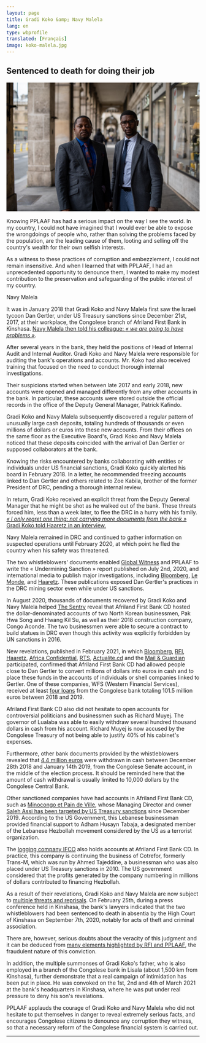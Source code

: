 ```yaml
---
layout: page
title: Gradi Koko &amp; Navy Malela
lang: en
type: wbprofile
translated: [Français]
image: koko-malela.jpg
---
```


<h2>Sentenced to death for doing their job</h2>

<div class="profile-block">
<img src="/assets/images/profiles/koko-malela.jpg">
<p class="top-blockquote">Knowing PPLAAF has had a serious impact on the way I see the world. In my country, I could not have imagined that I would ever be able to expose the wrongdoings of people who, rather than solving the problems faced by the population, are the leading cause of them, looting and selling off the country's wealth for their own selfish interests. 

As a witness to these practices of corruption and embezzlement, I could not remain insensitive. And when I learned that with PPLAAF, I had an unprecedented opportunity to denounce them, I wanted to make my modest contribution to the preservation and safeguarding of the public interest of my country.
</p>
<p class="pull-right"> Navy Malela &nbsp;&nbsp;&nbsp;&nbsp;&nbsp;</p>
</div>

It was in January 2018 that Gradi Koko and Navy Malela first saw the Israeli tycoon Dan Gertler, under US Treasury sanctions since December 21st, 2017, at their workplace, the Congolese branch of Afriland First Bank in Kinshasa. [Navy Malela then told his colleague: _« we are going to have problems »_](https://mg.co.za/africa/2021-02-26-exposing-a-congolese-banks-dirty-secrets/).

After several years in the bank, they held the positions of Head of Internal Audit and Internal Auditor. Gradi Koko and Navy Malela were responsible for auditing the bank's operations and accounts. Mr. Koko had also received training that focused on the need to conduct thorough internal investigations.

Their suspicions started when between late 2017 and early 2018, new accounts were opened and managed differently from any other accounts in the bank. In particular, these accounts were stored outside the official records in the office of the Deputy General Manager, Patrick Kafindo.

Gradi Koko and Navy Malela subsequently discovered a regular pattern of unusually large cash deposits, totaling hundreds of thousands or even millions of dollars or euros into these new accounts. From their offices on the same floor as the Executive Board's, Gradi Koko and Navy Malela noticed that these deposits coincided with the arrival of Dan Gertler or supposed collaborators at the bank.

Knowing the risks encountered by banks collaborating with entities or individuals under US financial sanctions, Gradi Koko quickly alerted his board in February 2018. In a letter, he recommended freezing accounts linked to Dan Gertler and others related to Zoe Kabila, brother of the former President of DRC, pending a thorough internal review. 

In return, Gradi Koko received an explicit threat from the Deputy General Manager that he might be shot as he walked out of the bank. These threats forced him, less than a week later, to flee the DRC in a hurry with his family. [_« I only regret one thing: not carrying more documents from the bank »_ Gradi Koko told Haaretz in an interview.](https://www.haaretz.com/israel-news/.premium.HIGHLIGHT.MAGAZINE-gertler-would-come-to-the-bank-and-a-teller-would-take-a-sack-up-to-management-1.9570584) 

Navy Malela remained in DRC and continued to gather information on suspected operations until February 2020, at which point he fled the country when his safety was threatened. 

The two whistleblowers' documents enabled [Global Witness](https://www.globalwitness.org/fr/undermining-sanctions-fr/) and PPLAAF to write the « Undermining Sanction » report published on July 2nd, 2020, and international media to publish major investigations, including [Bloomberg](https://www.bloomberg.com/news/articles/2021-02-27/hezbollah-and-israel-s-richest-were-both-welcome-at-a-congo-bank), [Le Monde](https://www.lemonde.fr/afrique/article/2020/07/02/en-rdc-le-jeu-trouble-du-milliardaire-israelien-dan-gertler-face-aux-sanctions-americaines_6044903_3212.html), and [Haaretz](https://www.haaretz.com/israel-news/.premium.HIGHLIGHT.MAGAZINE-gertler-would-come-to-the-bank-and-a-teller-would-take-a-sack-up-to-management-1.9570584). These publications exposed Dan Gertler's practices in the DRC mining sector even while under US sanctions.

In August 2020, thousands of documents recovered by Gradi Koko and Navy Malela helped [The Sentry](https://thesentry.org/reports/affaires-risquees/) reveal that Afriland First Bank CD hosted the dollar-denominated accounts of two North Korean businessmen, Pak Hwa Song and Hwang Kil Su, as well as their 2018 construction company, Congo Aconde. The two businessmen were able to secure a contract to build statues in DRC even though this activity was explicitly forbidden by UN sanctions in 2016. 

New revelations, published in February 2021, in which [Bloomberg](https://www.bloomberg.com/news/articles/2021-02-27/hezbollah-and-israel-s-richest-were-both-welcome-at-a-congo-bank), [RFI](https://www.rfi.fr/fr/afrique/20210226-affaire-afriland-en-rdc-il-y-a-une-entreprise-criminelle-installée-à-la-banque), [Haaretz](https://www.haaretz.com/israel-news/.premium.MAGAZINE-millions-flowed-into-drc-bank-accounts-linked-to-israeli-tycoon-1.9580999), [Africa Confidential](https://www.africa-confidential.com/article/id/13275/Bank_officials_%27expose_money-laundering_network%27), [RTS](https://www.rts.ch/info/suisse/12045143-marc-bonnant-epingle-dans-le-cadre-dune-affaire-de-fuite-bancaire.html), [Actualite.cd](https://actualite.cd/2021/02/26/rdc-quand-deux-agents-dafriland-first-bank-alertaient-sur-les-mouvements-suspects-de) and the [Mail & Guardian](https://mg.co.za/africa/2021-02-26-exposing-a-congolese-banks-dirty-secrets/) participated, confirmed that Afriland First Bank CD had allowed people close to Dan Gertler to convert millions of dollars into euros in cash and to place these funds in the accounts of individuals or shell companies linked to Gertler. One of these companies, WFS (Western Financial Services), received at least [four loans](https://www.africa-confidential.com/article/id/13275/Bank_officials_%27expose_money-laundering_network%27) from the Congolese bank totaling 101.5 million euros between 2018 and 2019.

Afriland First Bank CD also did not hesitate to open accounts for controversial politicians and businessmen such as Richard Muyej. The governor of Lualaba was able to easily withdraw several hundred thousand dollars in cash from his account. Richard Muyej is now accused by the Congolese Treasury of not being able to justify 40% of his cabinet's expenses.

Furthermore, other bank documents provided by the whistleblowers revealed that [4.4 million euros](https://www.rfi.fr/fr/afrique/20210228-rdc-main-basse-sur-les-fonds-de-la-chambre-haute-du-parlement) were withdrawn in cash between December 28th 2018 and January 14th 2019, from the Congolese Senate account, in the middle of the election process. It should be reminded here that the amount of cash withdrawal is usually limited to 10,000 dollars by the Congolese Central Bank. 

Other sanctioned companies have had accounts in Afriland First Bank CD, such as [Minocongo et Pain de Ville](https://www.rfi.fr/fr/afrique/20210226-rdc-qui-peut-retirer-des-millions-à-afriland-first-bank), whose Managing Director and owner [Saleh Assi has been targeted by US Treasury sanctions](https://www.rfi.fr/fr/afrique/20191217-rdc-gele-avoirs-libanais-saleh-assi-sanctionne-etats-unis) since December 2019. According to the US Government, this Lebanese businessman provided financial support to Adham Husayn Tabaja, a designated member of the Lebanese Hezbollah movement considered by the US as a terrorist organization.

The [logging company IFCO](https://www.globalwitness.org/en/campaigns/forests/buyers-beware/) also holds accounts at Afriland First Bank CD. In practice, this company is continuing the business of Cotrefor, formerly Trans-M, which was run by Ahmed Tajeddine, a businessman who was also placed under US Treasury sanctions in 2010. The US government considered that the profits generated by the company numbering in millions of dollars contributed to financing Hezbollah.

As a result of their revelations, Gradi Koko and Navy Malela are now subject to [multiple threats and reprisals](https://www.pplaaf.org/fr/2021/03/04/drc-serious-attack-on-whistleblowers.html). On February 25th, during a press conference held in Kinshasa, the bank's lawyers indicated that the two whistleblowers had been sentenced to death in absentia by the High Court of Kinshasa on September 7th, 2020, notably for acts of theft and criminal association.

There are, however, serious doubts about the veracity of this judgment and it can be deduced from [many elements highlighted by RFI and PPLAAF](https://www.pplaaf.org/fr/2021/03/04/drc-serious-attack-on-whistleblowers.html), the fraudulent nature of this conviction.  

In addition, the multiple summonses of Gradi Koko's father, who is also employed in a branch of the Congolese bank in Lisala (about 1,500 km from Kinshasa), further demonstrate that a real campaign of intimidation has been put in place. He was convoked on the 1st, 2nd and 4th of March 2021 at the bank's headquarters in Kinshasa, where he was put under real pressure to deny his son's revelations. 

PPLAAF applauds the courage of Gradi Koko and Navy Malela who did not hesitate to put themselves in danger to reveal extremely serious facts, and encourages Congolese citizens to denounce any corruption they witness, so that a necessary reform of the Congolese financial system is carried out.

----------
